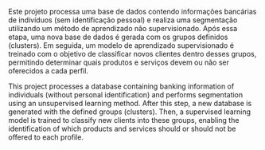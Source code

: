 Este projeto processa uma base de dados contendo informações bancárias de indivíduos (sem identificação pessoal) e realiza uma segmentação utilizando um método de aprendizado não supervisionado. Após essa etapa, uma nova base de dados é gerada com os grupos definidos (clusters). Em seguida, um modelo de aprendizado supervisionado é treinado com o objetivo de classificar novos clientes dentro desses grupos, permitindo determinar quais produtos e serviços devem ou não ser oferecidos a cada perfil.

This project processes a database containing banking information of individuals (without personal identification) and performs segmentation using an unsupervised learning method. After this step, a new database is generated with the defined groups (clusters). Then, a supervised learning model is trained to classify new clients into these groups, enabling the identification of which products and services should or should not be offered to each profile.

